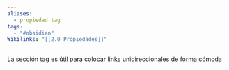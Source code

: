 ```yaml
---
aliases:
  - propiedad tag
tags:
  - "#obsidian"
Wikilinks: "[[2.0 Propiedades]]"
---
```

La sección tag es útil para colocar links unidireccionales de forma cómoda